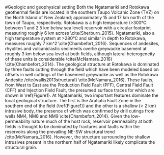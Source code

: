 #Geologic and geophysical setting
Both the Ngatamariki and Rotokawa geothermal fields are located in the southern Taupo Volcanic Zone (TVZ) on the North Island of New Zealand; approximately 15 and 17 km north of the town of Taupo, respectively. Rotokawa is a high temperature (>300°C between 1 and 2.5 km below sea level) reservoir with a circular footprint measuring roughly 6 km across \cite{Sherburn_2015}. Ngatamariki, also a high temperature system at >280°C and similar in depth to Rotokawa, measures roughly 7 km^2 \cite{Chambefort_2016}. Sequences of andesites, rhyolites and volcaniclastic sediments overlie greywacke basement at roughly 3 km below sea level at both fields, although lateral heterogeneity of these units is considerable \cite{McNamara_2016} \cite{Chambefort_2014}. The geological structure at Rotokawa is dominated by three faults cutting through the field which have been modeled based on offsets in well cuttings of the basement greywacke as well as the Rotokawa Andesite /cite{wallis2013structural} \cite{McNamara_2016}. These faults, from West to East are the Production Field Fault (PFF), Central Field Fault (CFF) and Injection Field Fault, the presumed surface traces for which are shown in \ref{Figure1}. At Ngatamariki, two important features dominate the local geological structure. The first is the Aratiatia Fault Zone in the southern end of the field (\ref{Figure1}) and the other is a shallow (< 2 km) intrusive body, the presence of which was confirmed by drill cutings from wells NM4, NM8 and NM9 \cite{Chambefort_2014}. Given the low-permeability nature much of the host rock, reservoir permeability at both fields is thought to be dominated by fractures and faults within the reservoirs along the prevailing NE-SW structural trend /cite{McNamara_2016}. However, the structure surrounding the shallow intrusives present in the northern half of Ngatamariki likely complicate the structural grain.